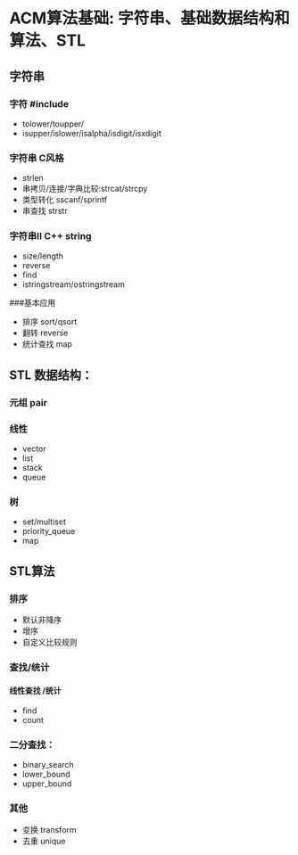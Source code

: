 # ACM算法基础: 字符串、基础数据结构和算法、STL

## 字符串

### 字符 #include <cctype>
- tolower/toupper/
- isupper/islower/isalpha/isdigit/isxdigit 

### 字符串 C风格
- strlen
- 串拷贝/连接/字典比较:strcat/strcpy
- 类型转化 sscanf/sprintf
- 串查找 strstr


### 字符串II C++ string
- size/length
- reverse
- find
- istringstream/ostringstream

###基本应用
- 排序 sort/qsort
- 翻转 reverse
- 统计查找  map

## STL 数据结构：
### 元组 pair
### 线性  
- vector
- list
- stack
- queue
### 树 
- set/multiset
- priority_queue
- map

## STL算法
### 排序
- 默认非降序
- 增序
- 自定义比较规则

### 查找/统计
#### 线性查找 /统计
- find
- count


### 二分查找：
- binary_search
- lower_bound
- upper_bound

### 其他
- 变换 transform
- 去重 unique
